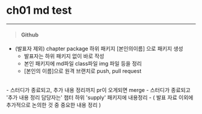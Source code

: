 # ch01 md test

---

> #### Github

   - (발표자 제외) chapter package 하위 패키지 [본인의이름] 으로 패키지 생성
      - 발표자는 하위 패키지 없이 바로 작성
      - 본인 패키지에 md파일 class파일 img 파일 등을 정리
      - [본인의 이름]으로 원격 브랜치로 push, pull request <br>
   <br>
   - 스터디가 종료되고, 추가 내용 정리까지 pr이 오게되면 merge
   - 스터디가 종료되고 '추가 내용 정리 담당자는' 챕터 하위 'supply' 패키지에 내용정리
     - ( 발표 자료 이외에 추가적으로 논의한 것 중 중요한 내용 정리 )
   
